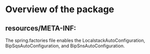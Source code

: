 # Overview of the package

## resources/META-INF:

The spring.factories file enables the LocalstackAutoConfiguration, BipSqsAutoConfiguration, and BipSnsAutoConfiguration. 
